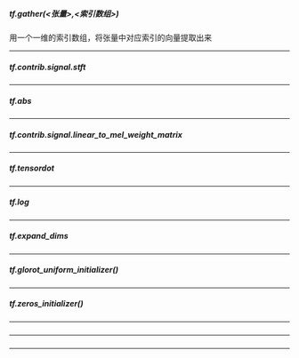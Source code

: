 ##### tf.gather(<张量>,<索引数组>)

用一个一维的索引数组，将张量中对应索引的向量提取出来

---
##### tf.contrib.signal.stft

---
##### tf.abs




---
##### tf.contrib.signal.linear_to_mel_weight_matrix


---
##### tf.tensordot


---
##### tf.log

---
##### tf.expand_dims

---
##### tf.glorot_uniform_initializer()

---
##### tf.zeros_initializer()

---
#####

---
#####

---
#####
